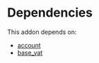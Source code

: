 # Dependencies

This addon depends on:

- [account](https://github.com/bringout/oca-ocb-accounting)
- [base_vat](https://github.com/bringout/oca-ocb-core)
